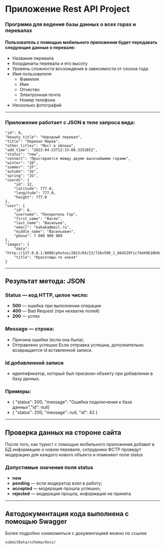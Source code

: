 # Приложение Rest API Project
### Прогрмма для ведения базы данных о всех горах и перевалах
#### Пользователь с помощью мобильного приложения будет передавать следующие данные о перевале:
- Название перевала
- Координаты перевала и его высоту
- Уровень сложности восхождения в зависимости от сезона года
- Имя пользователя
  - Фамилия
  - Имя
  - Отчество
  - Электронная почта
  - Номер телефона
- Несколько фотографий
___
### Приложение работает с JSON в теле запроса вида:



    "id": 6,
    "beauty_title": "Народный перевал",
    "title": "Перевал Миров",
    "other_titles": "Мост в облака",
    "add_time": "2023-04-23T12:33:00.335285Z",
    "status": "new",
    "connect": "Простирается между двумя высочайшими горами",
    "winter": "1D",
    "summer": "2F",
    "autumn": "2G",
    "spring": "2G",
    "coords": {
        "id": 12,
        "latitude": 777.0,
        "longitude": 777.0,
        "height": 777.0
    },
    "user": {
        "id": 6,
        "username": "Покоритель Гор",
        "first_name": "Васян",
        "last_name": "Васильев",
        "email": "kakaka@mail.ru",
        "middle_name": "Васильевич",
        "phone": 7 090 909 909
    },
    "images": {
        "data": "http://127.0.0.1:8000/photos/2023/04/23/728x590_1_864529f1c74d49610b9d6bfb1_NpcMzy1.jpeg",
        "title": "Красотища-то какая"
    }
___
## Результат метода: JSON

### Status — код HTTP, целое число:
- **500** — ошибка при выполнении операции
- **400** — Bad Request (при нехватке полей)
- **200** — успех

### Message — строка:

- Причина ошибки (если она была);
- Отправлено успешно
Если отправка успешна, дополнительно возвращается id вставленной записи.
### Id добавленной записи
- идентификатор, который был присвоен объекту при добавлении в базу данных.

### Примеры:
- { "status": 500, "message": "Ошибка подключения к базе данных","id": null}
- { "status": 200, "message": null, "id": 42 }
___
## Проверка данных на стороне сайта
После того, как турист с помощью мобильного приложения добавит в БД информацию о новом перевале, сотрудники ФСТР проведут модерацию для каждого нового объекта и поменяют поле status

### Допустимые значения поля status 
 - **new**
 - **pending** — если модератор взял в работу;
 - **accepted** — модерация прошла успешно;
 - **rejected** — модерация прошла, информация не принята.
___
## Автодокументация кода выполнена с помощью Swagger
Более подробно ознакомиться с документацией можно по ссылке

    submitData/schema/docs/

